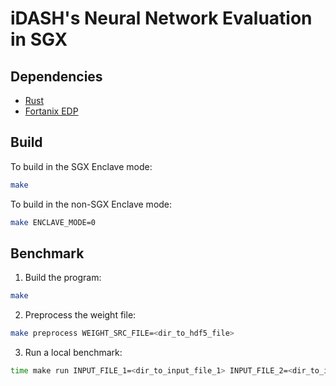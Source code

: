 # iDASH's Neural Network Evaluation in SGX
## Dependencies
- [Rust](https://www.rust-lang.org/tools/install)
- [Fortanix EDP](https://edp.fortanix.com/docs/installation/guide/)
## Build
To build in the SGX Enclave mode:
```bash
make
```
To build in the non-SGX Enclave mode:
```bash
make ENCLAVE_MODE=0
```
## Benchmark
1. Build the program:
```bash
make
```
2. Preprocess the weight file:
```bash
make preprocess WEIGHT_SRC_FILE=<dir_to_hdf5_file>
```
3. Run a local benchmark:
```bash
time make run INPUT_FILE_1=<dir_to_input_file_1> INPUT_FILE_2=<dir_to_input_file_2>
```
